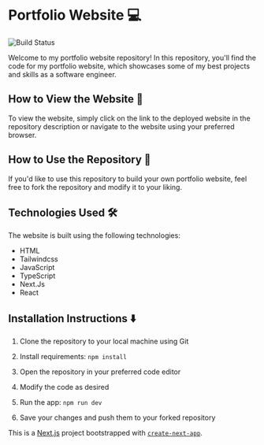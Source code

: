# Portfolio Website 💻

![Build Status](https://img.shields.io/github/deployments/adamgonzo/Portfolio/production?label=Vercel&logo=Vercel&logoColor=white)

Welcome to my portfolio website repository! In this repository, you'll find the code for my portfolio website, which showcases some of my best projects and skills as a software engineer.

## How to View the Website 👀

To view the website, simply click on the link to the deployed website in the repository description or navigate to the website using your preferred browser.

## How to Use the Repository 🍴

If you'd like to use this repository to build your own portfolio website, feel free to fork the repository and modify it to your liking.

## Technologies Used 🛠️

The website is built using the following technologies:

- HTML
- Tailwindcss
- JavaScript 
- TypeScript
- Next.Js
- React

## Installation Instructions ⬇️ 

1. Clone the repository to your local machine using Git

2. Install requirements: `npm install` 

3. Open the repository in your preferred code editor

4. Modify the code as desired

5. Run the app: `npm run dev`

6. Save your changes and push them to your forked repository

This is a [Next.js](https://nextjs.org/) project bootstrapped with [`create-next-app`](https://github.com/vercel/next.js/tree/canary/packages/create-next-app).
